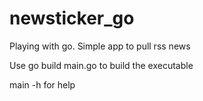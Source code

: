 # newsticker_go
Playing with go. Simple app to pull rss news

Use go build main.go to build the executable

main -h for help
